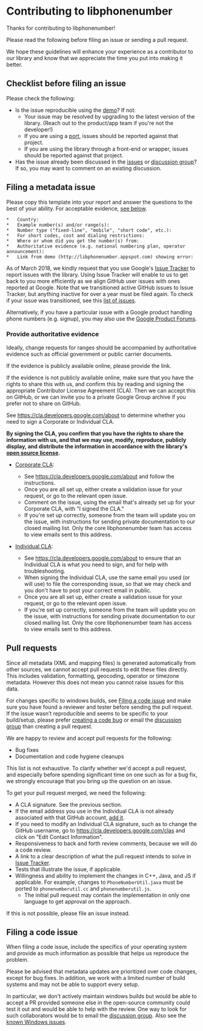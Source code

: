 # Contributing to libphonenumber

Thanks for contributing to libphonenumber!

Please read the following before filing an issue or sending a pull request.

We hope these guidelines will enhance your experience as a contributor to our
library and know that we appreciate the time you put into making it better.

## Checklist before filing an issue

Please check the following:
*   Is the issue reproducible using the
    [demo](http://libphonenumber.appspot.com/)? If not:
    *   Your issue may be resolved by upgrading to the latest version of the
        library. (Reach out to the product/app team if you're not the developer!)
    *   If you are using a
        [port](http://github.com/googlei18n/libphonenumber#third-party-ports),
        issues should be reported against that project.
    *   If you are using the library through a front-end or wrapper, issues
        should be reported against that project.
*   Has the issue already been discussed in the
    [issues](http://issuetracker.google.com/issues/new?component=192347) or [discussion
    group](https://groups.google.com/group/libphonenumber-discuss)? If so, you
    may want to comment on an existing discussion.

## Filing a metadata issue

Please copy this template into your report and answer the questions to the best of your ability.
For acceptable evidence, [see below](#provide-supporting-evidence).

``` nomarkdown
*   Country:
*   Example number(s) and/or range(s):
*   Number type ("fixed-line", "mobile", "short code", etc.):
*   For short codes, cost and dialing restrictions:
*   Where or whom did you get the number(s) from:
*   Authoritative evidence (e.g. national numbering plan, operator announcement):
*   Link from demo (http://libphonenumber.appspot.com) showing error:
```

As of March 2018, we kindly request that you use Google's [Issue Tracker](http://issuetracker.google.com/issues/new?component=192347)
to report issues with the library. Using Issue Tracker will enable to us to
get back to you more efficiently as we align GitHub user issues with ones
reported at Google. Note that we transitioned active GitHub issues to Issue Tracker,
but anything inactive for over a year must be filed again. To check if your issue
was transitioned, see this [list of issues](https://issuetracker.google.com/hotlists/886952).

Alternatively, if you have a particular issue with a Google product handling phone numbers (e.g. signup),
you may also use the [Google Product Forums](https://productforums.google.com/forum).

### Provide authoritative evidence

Ideally, change requests for ranges should be accompanied by authoritative
evidence such as official government or public carrier documents.

If the evidence is publicly available online, please provide the link.

If the evidence is not publicly available online, make sure that you have the
rights to share this with us, and confirm this by reading and signing the
appropriate Contributor License Agreement (CLA). Then we can accept this
on GitHub, or we can invite you to a private Google Group archive if you
prefer not to share on GitHub.

See https://cla.developers.google.com/about to determine whether you need to
sign a Corporate or Individual CLA.

**By signing the CLA, you confirm that you have the rights to share the
information with us, and that we may use, modify, reproduce, publicly display,
and distribute the information in accordance with the library's [open source
license](http://github.com/googlei18n/libphonenumber/blob/master/LICENSE).**

*   [Corporate CLA](http://developers.google.com/open-source/cla/corporate?csw=1):
    *   See https://cla.developers.google.com/about and follow the instructions.
    *   Once you are all set up, either create a validation issue for your
        request, or go to the relevant open issue.
    *   Comment on the issue, using the email that's already set up for
        your Corporate CLA, with "I signed the CLA."
    *   If you're set up correctly, someone from the team will update you on the
        issue, with instructions for sending private documentation to our closed
        mailing list. Only the core libphonenumber team has access to view
        emails sent to this address.

*   [Individual CLA](http://cla.developers.google.com/about/google-individual?csw=1):
    *   See https://cla.developers.google.com/about to ensure that an Individual
        CLA is what you need to sign, and for help with troubleshooting.
    *   When signing the Individual CLA, use the same email you used
        (or will use) to file the corresponding issue, so that we may check
        and you don't have to post your correct email in public.
    *   Once you are all set up, either create a validation issue for your
        request, or go to the relevant open issue.
    *   If you're set up correctly, someone from the team will update you on the
        issue, with instructions for sending private documentation to our closed
        mailing list. Only the core libphonenumber team has access to view
        emails sent to this address.

## Pull requests

Since all metadata (XML and mapping files) is generated automatically from other
sources, we cannot accept pull requests to edit these files directly. This includes
validation, formatting, geocoding, operator or timezone metadata. However this does
not mean you cannot raise issues for this data.

For changes specific to windows builds, see [Filing a code
issue](#filing-a-code-issue) and make sure you have found a reviewer and tester
before sending the pull request. If the issue wasn’t reproducible and seems to be
specific to your build/setup, please prefer [creating a code bug](#filing-a-code-issue) or email the
[discussion group](https://groups.google.com/group/libphonenumber-discuss) than creating a pull request.

We are happy to review and accept pull requests for the following:

*   Bug fixes
*   Documentation and code hygiene cleanups

This list is not exhaustive. To clarify whether we'd accept a pull request, and
especially before spending significant time on one such as for a bug fix, we
strongly encourage that you bring up the question on an issue.

To get your pull request merged, we need the following:

*   A CLA signature. See the previous section.
*   If the email address you use in the Individual CLA is not already
    associated with that GitHub account, [add it](https://help.github.com/articles/adding-an-email-address-to-your-github-account/).
*   If you need to modify an Individual CLA signature, such as to change the
        GitHub username, go to https://cla.developers.google.com/clas and click
        on "Edit Contact Information".
*   Responsiveness to back and forth review comments, because we will do a code
    review.
*   A link to a clear description of what the pull request intends to solve in [Issue
    Tracker](http://issuetracker.google.com/issues/new?component=192347).
*   Tests that illustrate the issue, if applicable.
*   Willingness and ability to implement the changes in C++, Java, and JS if
    applicable. For example, changes to `PhoneNumberUtil.java` must be ported to
    `phonenumberutil.cc` and `phonenumberutil.js`.
    *   The initial pull request may contain the implementation in only one
        language to get approval on the approach.

If this is not possible, please file an issue instead.

## Filing a code issue

When filing a code issue, include the specifics of your operating system and
provide as much information as possible that helps us reproduce the problem.

Please be advised that metadata updates are prioritized over code changes,
except for bug fixes. In addition, we work with a limited number of build
systems and may not be able to support every setup.

In particular, we don't actively maintain windows builds but would be able to
accept a PR provided someone else in the open-source community could test it out
and would be able to help with the review. One way to look for such
collaborators would be to email the [discussion
group](https://groups.google.com/group/libphonenumber-discuss). Also see the
[known Windows issues](FAQ.md#what-about-windows).
